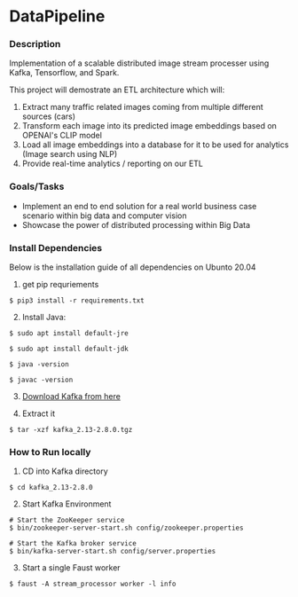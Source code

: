 # DataPipeline


### Description

Implementation of a scalable distributed image stream processer using Kafka, Tensorflow, and Spark. 

This project will demostrate an ETL architecture which will:

1) Extract many traffic related images coming from multiple different sources (cars)
2) Transform each image into its predicted image embeddings based on OPENAI's CLIP model
3) Load all image embeddings into a database for it to be used for analytics (Image search using NLP)
4) Provide real-time analytics / reporting on our ETL 

### Goals/Tasks

* Implement an end to end solution for a real world business case scenario within big data and computer vision
* Showcase the power of distributed processing within Big Data

### Install Dependencies

Below is the installation guide of all dependencies on Ubunto 20.04

1) get pip requriements 

```console
$ pip3 install -r requirements.txt
```

2) Install Java: 

```console
$ sudo apt install default-jre 
```

```console
$ sudo apt install default-jdk
```

```console
$ java -version
```

```console
$ javac -version
```

3) [Download Kafka from here ](https://www.apache.org/dyn/closer.cgi?path=/kafka/2.8.0/kafka_2.13-2.8.0.tgz)


4) Extract it

```console
$ tar -xzf kafka_2.13-2.8.0.tgz
```

### How to Run locally 

1) CD into Kafka directory

```console
$ cd kafka_2.13-2.8.0
```

2) Start Kafka Environment

```console
# Start the ZooKeeper service
$ bin/zookeeper-server-start.sh config/zookeeper.properties
```

```console
# Start the Kafka broker service
$ bin/kafka-server-start.sh config/server.properties
```

3) Start a single Faust worker

```console
$ faust -A stream_processor worker -l info
```

